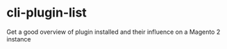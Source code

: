 # cli-plugin-list
Get a good overview of plugin installed and their influence on a Magento 2 instance

